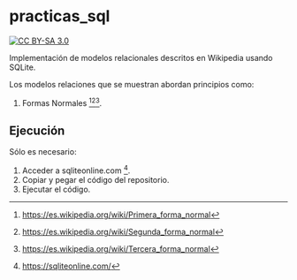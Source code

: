 # practicas_sql

[![CC BY-SA 3.0][cc-by-sa-shield]][cc-by-sa]

[cc-by-sa]: http://creativecommons.org/licenses/by-sa/3.0/
[cc-by-sa-shield]: https://img.shields.io/badge/License-CC%20BY--SA%203.0-lightgrey.svg

Implementación de modelos relacionales descritos en Wikipedia usando SQLite.

Los modelos relaciones que se muestran abordan principios como:

1. Formas Normales [^fn1][^fn2][^fn3].

## Ejecución

Sólo es necesario:

1. Acceder a sqliteonline.com [^fn4].
2. Copiar y pegar el código del repositorio.
3. Ejecutar el código.

[^fn1]: https://es.wikipedia.org/wiki/Primera_forma_normal
[^fn2]: https://es.wikipedia.org/wiki/Segunda_forma_normal
[^fn3]: https://es.wikipedia.org/wiki/Tercera_forma_normal
[^fn4]: https://sqliteonline.com/
